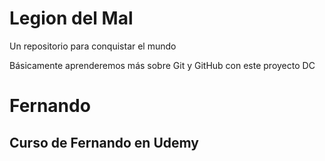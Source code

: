 # Legion del Mal
Un repositorio para conquistar el mundo

Básicamente aprenderemos más sobre Git y GitHub con este proyecto DC


# Fernando


## Curso de Fernando en Udemy
